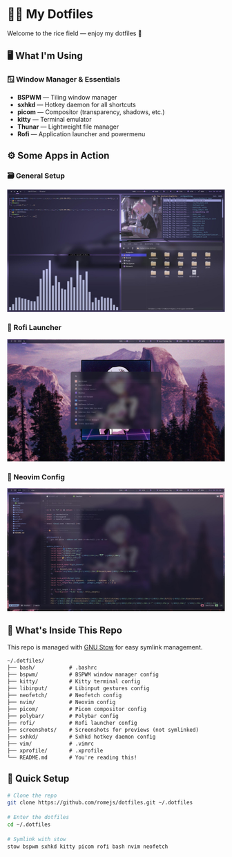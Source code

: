 
# 👨‍💻 My Dotfiles

Welcome to the rice field — enjoy my dotfiles 👋


## 🖥️ What I'm Using

### 🪟 Window Manager & Essentials
- **BSPWM** — Tiling window manager
- **sxhkd** — Hotkey daemon for all shortcuts
- **picom** — Compositor (transparency, shadows, etc.)
- **kitty** — Terminal emulator
- **Thunar** — Lightweight file manager
- **Rofi** — Application launcher and powermenu


## ⚙️ Some Apps in Action

### 🗃️ General Setup
![some apps](./screenshots/2025-07-20_23-40.jpeg)

### 🚀 Rofi Launcher
![rofi](./screenshots/2025-07-04_22-13.jpeg)

### 📝 Neovim Config
![nvim](./screenshots/2025-07-04_23-28.jpeg)


## 📂 What's Inside This Repo

This repo is managed with [GNU Stow](https://www.gnu.org/software/stow/) for easy symlink management.
```
~/.dotfiles/
├── bash/           # .bashrc
├── bspwm/          # BSPWM window manager config
├── kitty/          # Kitty terminal config
├── libinput/       # Libinput gestures config
├── neofetch/       # Neofetch config
├── nvim/           # Neovim config
├── picom/          # Picom compositor config
├── polybar/        # Polybar config
├── rofi/           # Rofi launcher config
├── screenshots/    # Screenshots for previews (not symlinked)
├── sxhkd/          # Sxhkd hotkey daemon config
├── vim/            # .vimrc
├── xprofile/       # .xprofile
└── README.md       # You're reading this!
```

## 🚀 Quick Setup

```bash
# Clone the repo
git clone https://github.com/romejs/dotfiles.git ~/.dotfiles

# Enter the dotfiles
cd ~/.dotfiles

# Symlink with stow
stow bspwm sxhkd kitty picom rofi bash nvim neofetch
```
